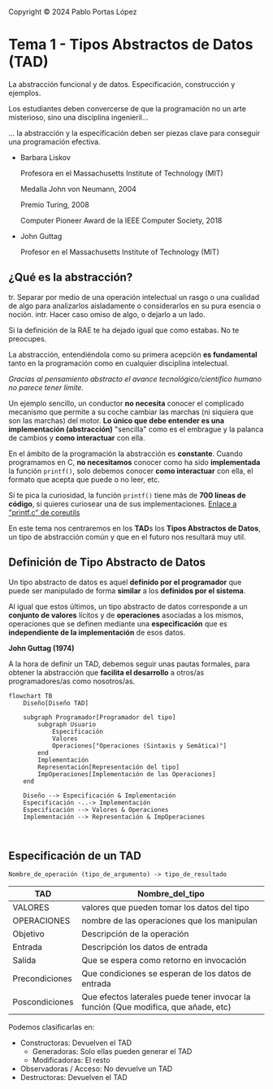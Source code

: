 <!--
SPDX-FileCopyrightText: 2024 Pablo Portas López

SPDX-License-Identifier: CC-BY-NC-4.0
-->

<tip>Copyright © 2024 Pablo Portas López</tip>

# Tema 1 - Tipos Abstractos de Datos (TAD)

<tldr>La abstracción funcional y de datos. Especificación, construcción y ejemplos.</tldr>

<note>

Los estudiantes deben convercerse de que la programación no un arte misterioso, sino una disciplina ingenieril...

... la abstracción y la especificación deben ser piezas clave para conseguir una programación efectiva.

- Barbara Liskov 
    
    Profesora en el Massachusetts Institute of Technology (MIT)
    
    Medalla John von Neumann, 2004

    Premio Turing, 2008
    
    Computer Pioneer Award de la IEEE Computer Society, 2018

- John Guttag

  Profesor en el Massachusetts Institute of Technology (MIT)
  
</note>

## ¿Qué es la abstracción?

<procedure>
<title>Abstraer</title>
<step>tr. Separar por medio de una operación intelectual un rasgo o una cualidad de algo para analizarlos aisladamente o considerarlos en su pura esencia o noción.</step>
<step>intr. Hacer caso omiso de algo, o dejarlo a un lado.</step>
</procedure>

<tip>Si la definición de la RAE te ha dejado igual que como estabas. No te preocupes.</tip>

La abstracción, entendiéndola como su primera acepción **es fundamental** tanto en la programación como en cualquier 
disciplina intelectual. 

_Gracias al pensamiento abstracto el avance tecnológico/científico humano no parece tener 
límite._

Un ejemplo sencillo, un conductor **no necesita** conocer el complicado mecanismo que permite a su coche cambiar las 
marchas (ni siquiera que son las marchas) del motor. **Lo único que debe entender es una implementación (abstracción)** 
"sencilla" como es el embrague y la palanca de cambios y **como interactuar** con ella.

En el ámbito de la programación la abstracción es **constante**. Cuando programamos en C, **no necesitamos** conocer 
como ha sido **implementada** la función ```printf()```, solo debemos conocer **como interactuar** con ella, el formato 
que acepta que puede o no leer, etc.

<note>

Sí te pica la curiosidad, la función ```printf()``` tiene más de **700 líneas de código**, si quieres curiosear una de 
sus implementaciones. [Enlace a "printf.c" de coreutils](https://github.com/coreutils/coreutils/blob/master/src/printf.c)

</note>

En este tema nos centraremos en los **TAD**s los **Tipos Abstractos de Datos**, un tipo de abstracción común y que en el 
futuro nos resultará muy util.

## Definición de Tipo Abstracto de Datos

<note>

Un tipo abstracto de datos es aquel **definido por el programador** que puede ser manipulado de forma **similar** a los 
**definidos por el sistema**.

Al igual que estos últimos, un tipo abstracto de datos corresponde a un **conjunto de valores** lícitos y de 
**operaciones** asociadas a los mismos, operaciones que se definen mediante una **especificación** que es **independiente de 
la implementación** de esos datos.

**John Guttag (1974)**

</note>

A la hora de definir un TAD, debemos seguir unas pautas formales, para obtener la abstracción que **facilita el 
desarrollo** a otros/as programadores/as como nosotros/as.

```mermaid
flowchart TB
    Diseño[Diseño TAD]
    
    subgraph Programador[Programador del tipo]
        subgraph Usuario 
            Especificación
            Valores
            Operaciones["Operaciones (Sintaxis y Semática)"]
        end
        Implementación
        Representación[Representación del tipo]
        ImpOperaciones[Implementación de las Operaciones]
    end
    
    Diseño --> Especificación & Implementación
    Especificación -..-> Implementación
    Especificación --> Valores & Operaciones
    Implementación --> Representación & ImpOperaciones
    
    
```

## Especificación de un TAD

```
Nombre_de_operación (tipo_de_argumento) -> tipo_de_resultado
```

| TAD            | Nombre_del_tipo                                                                     |
|----------------|-------------------------------------------------------------------------------------|
| VALORES        | valores que pueden tomar los datos del tipo                                         |
| OPERACIONES    | nombre de las operaciones que los manipulan                                         |
| Objetivo       | Descripción de la operación                                                         |
| Entrada        | Descripción los datos de entrada                                                    |
| Salida         | Que se espera como retorno en invocación                                            |
| Precondiciones | Que condiciones se esperan de los datos de entrada                                  |
| Poscondiciones | Que efectos laterales puede tener invocar la función (Que modifica, que añade, etc) |

Podemos clasificarlas en:

- Constructoras: Devuelven el TAD
  - Generadoras: Solo ellas pueden generar el TAD
  - Modificadoras: El resto
- Observadoras / Acceso: No devuelve un TAD
- Destructoras: Devuelven el TAD




